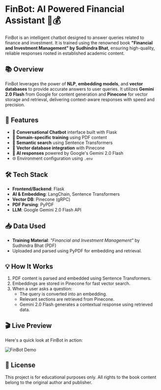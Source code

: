 # FinBot: AI Powered Financial Assistant 🤖💰

FinBot is an intelligent chatbot designed to answer queries related to finance and investment. It is trained using the renowned book **"Financial and Investment Management" by Sudhindra Bhat**, ensuring high-quality, reliable responses rooted in established academic content.

## 📚 Overview

FinBot leverages the power of **NLP**, **embedding models**, and **vector databases** to provide accurate answers to user queries. It utilizes **Gemini 2.0 Flash** from Google for content generation and **Pinecone** for vector storage and retrieval, delivering context-aware responses with speed and precision.

## 🚀 Features

- 💬 **Conversational Chatbot** interface built with Flask
- 📖 **Domain-specific training** using PDF content
- 🧠 **Semantic search** using Sentence Transformers
- 📌 **Vector database integration** with Pinecone
- 🤖 **AI responses** powered by Google's Gemini 2.0 Flash
- 🌐 Environment configuration using `.env`

## 🛠️ Tech Stack

- **Frontend/Backend**: Flask
- **AI & Embedding**: LangChain, Sentence Transformers
- **Vector DB**: Pinecone (gRPC)
- **PDF Parsing**: PyPDF
- **LLM**: Google Gemini 2.0 Flash API

## 📥 Data Used

- **Training Material**: _"Financial and Investment Management"_ by Sudhindra Bhat (PDF)
- Uploaded and parsed using PyPDF for embedding and retrieval.

## 💡 How It Works

1. PDF content is parsed and embedded using Sentence Transformers.
2. Embeddings are stored in Pinecone for fast vector search.
3. When a user asks a question:
   - The query is converted into an embedding.
   - Relevant sections are retrieved from Pinecone.
   - Gemini 2.0 Flash generates a contextual response using retrieved data.

## 🎬 Live Preview

Here's a quick look at FinBot in action:

![FinBot Demo](asset/demo.gif)

## 📜 License

This project is for educational purposes only. All rights to the book content belong to the original author and publisher.
